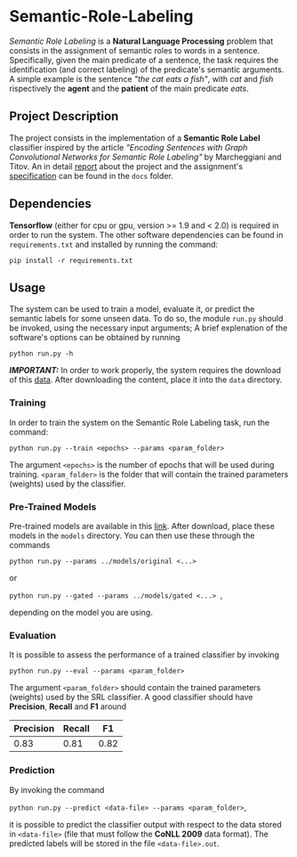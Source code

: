 # Semantic-Role-Labeling
*Semantic Role Labeling* is a **Natural Language Processing** problem that consists in the assignment of semantic roles to words in a sentence. Specifically, given the main predicate of a sentence, the task requires the identification (and correct labeling) of the predicate's semantic arguments. A simple example is the sentence *"the cat eats a fish"*, with *cat* and *fish* rispectively the **agent** and the **patient** of the main predicate *eats*.

## Project Description
The project consists in the implementation of a **Semantic Role Label** classifier inspired by the article *"Encoding Sentences with Graph Convolutional Networks for Semantic Role Labeling"* by Marcheggiani and Titov. An in detail [report](docs/report.pdf) about the project and the assignment's [specification](docs/assignment.pdf) can be found in the `docs` folder.


## Dependencies
**Tensorflow** (either for cpu or gpu, version >= 1.9 and < 2.0) is required in order to run the system.
The other software dependencies can be found in `requirements.txt` and installed by running the command:

`pip install -r requirements.txt`

## Usage
The system can be used to train a model, evaluate it, or predict the semantic labels for some unseen data.
To do so, the module `run.py` should be invoked, using the necessary input arguments;
A brief explenation of the software's options can be obtained by running

   `python run.py -h`

***IMPORTANT:*** In order to work properly, the system requires the download of this [data](https://drive.google.com/open?id=1gBtnChRt5BXbq5mfCHpk-J8KCl_XWJ7Q). After downloading the content, place it into the `data` directory.

### Training
In order to train the system on the Semantic Role Labeling task, run the command:

  `python run.py --train <epochs> --params <param_folder>`

The argument `<epochs>` is the number of epochs that will be used during training.
`<param_folder>` is the folder that will contain the trained parameters (weights) used by the classifier.

### Pre-Trained Models
Pre-trained models are available in this [link](https://drive.google.com/open?id=14K_U-xQMzMlqpr4jMpuH6zw6UinIsbkz). After download, place these models in the `models` directory. You can then use these through the commands

  `python run.py --params ../models/original <...> `

or

   `python run.py --gated --params ../models/gated <...> `,
  
depending on the model you are using.

### Evaluation
It is possible to assess the performance of a trained classifier by invoking

   `python run.py --eval --params <param_folder>`

The argument `<param_folder>` should contain the trained parameters (weights) used by the SRL classifier. A good classifier should have **Precision**, **Recall** and **F1** around 

|**Precision**|**Recall**|**F1**|
|-------------|----------|------|
|    0.83     |    0.81  | 0.82 |

### Prediction
By invoking the command

   `python run.py --predict <data-file> --params <param_folder>`,

it is possible to predict the classifier output with respect to the data stored in 
`<data-file>` (file that must follow the **CoNLL 2009** data format). The predicted labels will be stored in the file `<data-file>.out`.

